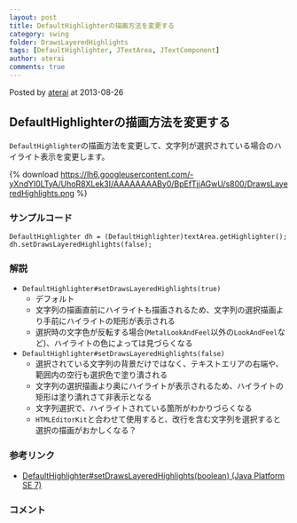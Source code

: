 ```yaml
---
layout: post
title: DefaultHighlighterの描画方法を変更する
category: swing
folder: DrawsLayeredHighlights
tags: [DefaultHighlighter, JTextArea, JTextComponent]
author: aterai
comments: true
---
```


Posted by [aterai](http://terai.xrea.jp/aterai.html) at 2013-08-26

## DefaultHighlighterの描画方法を変更する
`DefaultHighlighter`の描画方法を変更して、文字列が選択されている場合のハイライト表示を変更します。

{% download https://lh6.googleusercontent.com/-yXndYI0LTyA/UhoR8XLek3I/AAAAAAAABy0/BpEfTjjAGwU/s800/DrawsLayeredHighlights.png %}

### サンプルコード
<pre class="prettyprint"><code>DefaultHighlighter dh = (DefaultHighlighter)textArea.getHighlighter();
dh.setDrawsLayeredHighlights(false);
</code></pre>

### 解説
- `DefaultHighlighter#setDrawsLayeredHighlights(true)`
    - デフォルト
    - 文字列の描画直前にハイライトも描画されるため、文字列の選択描画より手前にハイライトの矩形が表示される
    - 選択時の文字色が反転する場合(`MetalLookAndFeel`以外の`LookAndFeel`など)、ハイライトの色によっては見づらくなる
- `DefaultHighlighter#setDrawsLayeredHighlights(false)`
    - 選択されている文字列の背景だけではなく、テキストエリアの右端や、範囲内の空行も選択色で塗り潰される
    - 文字列の選択描画より奥にハイライトが表示されるため、ハイライトの矩形は塗り潰れさて非表示となる
    - 文字列選択で、ハイライトされている箇所がわかりづらくなる
    - `HTMLEditorKit`と合わせて使用すると、改行を含む文字列を選択すると選択の描画がおかしくなる？

<!-- dummy comment line for breaking list -->

### 参考リンク
- [DefaultHighlighter#setDrawsLayeredHighlights(boolean) (Java Platform SE 7)](http://docs.oracle.com/javase/jp/7/api/javax/swing/text/DefaultHighlighter.html#setDrawsLayeredHighlights%28boolean%29)

<!-- dummy comment line for breaking list -->

### コメント
